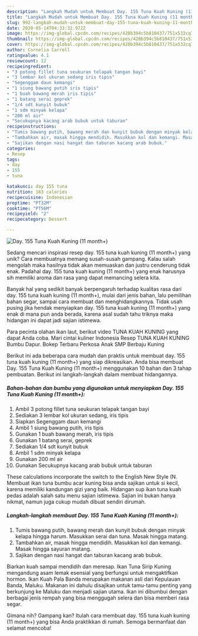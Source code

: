 ```yaml
---
description: "Langkah Mudah untuk Membuat Day. 155 Tuna Kuah Kuning (11 month+), Enak Banget"
title: "Langkah Mudah untuk Membuat Day. 155 Tuna Kuah Kuning (11 month+), Enak Banget"
slug: 992-langkah-mudah-untuk-membuat-day-155-tuna-kuah-kuning-11-month-enak-banget
date: 2020-05-14T04:33:32.972Z
image: https://img-global.cpcdn.com/recipes/420b394c5b810437/751x532cq70/day-155-tuna-kuah-kuning-11-month-foto-resep-utama.jpg
thumbnail: https://img-global.cpcdn.com/recipes/420b394c5b810437/751x532cq70/day-155-tuna-kuah-kuning-11-month-foto-resep-utama.jpg
cover: https://img-global.cpcdn.com/recipes/420b394c5b810437/751x532cq70/day-155-tuna-kuah-kuning-11-month-foto-resep-utama.jpg
author: Cornelia Carroll
ratingvalue: 4.1
reviewcount: 12
recipeingredient:
- "3 potong fillet tuna seukuran telapak tangan bayi"
- "3 lembar kol ukuran sedang iris tipis"
- "Segenggam daun kemangi"
- "1 siung bawang putih iris tipis"
- "1 buah bawang merah iris tipis"
- "1 batang serai geprek"
- "1/4 sdt kunyit bubuk"
- "1 sdm minyak kelapa"
- "200 ml air"
- "Secukupnya kacang arab bubuk untuk taburan"
recipeinstructions:
- "Tumis bawang putih, bawang merah dan kunyit bubuk dengan minyak kelapa hingga harum. Masukkan serai dan tuna. Masak hingga matang."
- "Tambahkan air, masak hingga mendidih. Masukkan kol dan kemangi. Masak hingga sayuran matang."
- "Sajikan dengan nasi hangat dan taburan kacang arab bubuk."
categories:
- Resep
tags:
- day
- 155
- tuna

katakunci: day 155 tuna 
nutrition: 163 calories
recipecuisine: Indonesian
preptime: "PT32M"
cooktime: "PT56M"
recipeyield: "2"
recipecategory: Dessert

---
```



![Day. 155 Tuna Kuah Kuning (11 month+)](https://img-global.cpcdn.com/recipes/420b394c5b810437/751x532cq70/day-155-tuna-kuah-kuning-11-month-foto-resep-utama.jpg)

Sedang mencari inspirasi resep day. 155 tuna kuah kuning (11 month+) yang unik? Cara membuatnya memang susah-susah gampang. Kalau salah mengolah maka hasilnya tidak akan memuaskan dan justru cenderung tidak enak. Padahal day. 155 tuna kuah kuning (11 month+) yang enak harusnya sih memiliki aroma dan rasa yang dapat memancing selera kita.

Banyak hal yang sedikit banyak berpengaruh terhadap kualitas rasa dari day. 155 tuna kuah kuning (11 month+), mulai dari jenis bahan, lalu pemilihan bahan segar, sampai cara membuat dan menghidangkannya. Tidak usah pusing jika hendak menyiapkan day. 155 tuna kuah kuning (11 month+) yang enak di mana pun anda berada, karena asal sudah tahu triknya maka hidangan ini dapat jadi sajian istimewa.

Para pecinta olahan ikan laut, berikut video TUNA KUAH KUNING yang dapat Anda coba. Mari cintai kuliner Indonesia Resep TUNA KUAH KUNING Bumbu Dapur. Bokep Terbaru Perkosa Anak SMP Berbaju Kuning


Berikut ini ada beberapa cara mudah dan praktis untuk membuat day. 155 tuna kuah kuning (11 month+) yang siap dikreasikan. Anda bisa membuat Day. 155 Tuna Kuah Kuning (11 month+) menggunakan 10 bahan dan 3 tahap pembuatan. Berikut ini langkah-langkah dalam membuat hidangannya.

<!--inarticleads1-->

##### Bahan-bahan dan bumbu yang digunakan untuk menyiapkan Day. 155 Tuna Kuah Kuning (11 month+):

1. Ambil 3 potong fillet tuna seukuran telapak tangan bayi
1. Sediakan 3 lembar kol ukuran sedang, iris tipis
1. Siapkan Segenggam daun kemangi
1. Ambil 1 siung bawang putih, iris tipis
1. Gunakan 1 buah bawang merah, iris tipis
1. Gunakan 1 batang serai, geprek
1. Sediakan 1/4 sdt kunyit bubuk
1. Ambil 1 sdm minyak kelapa
1. Gunakan 200 ml air
1. Gunakan Secukupnya kacang arab bubuk untuk taburan


These calculations incorporate the switch to the English New Style (N. Membuat ikan tuna bumbu acar kuning bisa anda sajikan untuk si kecil, karena memiliki kandungan gizi yang baik. Hidangan sup ikan tuna kuah pedas adalah salah satu menu sajian istimewa. Sajian ini bukan hanya nikmat, namun juga cukup mudah dibuat sendiri dirumah. 

<!--inarticleads2-->

##### Langkah-langkah membuat Day. 155 Tuna Kuah Kuning (11 month+):

1. Tumis bawang putih, bawang merah dan kunyit bubuk dengan minyak kelapa hingga harum. Masukkan serai dan tuna. Masak hingga matang.
1. Tambahkan air, masak hingga mendidih. Masukkan kol dan kemangi. Masak hingga sayuran matang.
1. Sajikan dengan nasi hangat dan taburan kacang arab bubuk.


Biarkan kuah sampai mendidih dan meresap. Ikan Tuna Sirip Kuning mengandung asam lemak esensial yang berfungsi untuk mengaktifkan hormon. Ikan Kuah Pala Banda merupakan makanan asli dari Kepulauan Banda, Maluku. Makanan ini dahulu disajikan untuk tamu-tamu penting yang berkunjung ke Maluku dan menjadi sajian utama. Ikan ini dibumbui dengan berbagai jenis rempah yang bisa menggugah selera dan bisa memberi rasa segar. 

Gimana nih? Gampang kan? Itulah cara membuat day. 155 tuna kuah kuning (11 month+) yang bisa Anda praktikkan di rumah. Semoga bermanfaat dan selamat mencoba!
